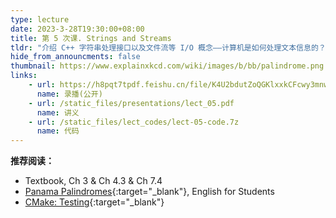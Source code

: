 ```yaml
---
type: lecture
date: 2023-3-28T19:30:00+08:00
title: 第 5 次课. Strings and Streams
tldr: "介绍 C++ 字符串处理接口以及文件流等 I/O 概念——计算机是如何处理文本信息的？"
hide_from_announcments: false
thumbnail: https://www.explainxkcd.com/wiki/images/b/bb/palindrome.png
links:
    - url: https://h8pqt7tpdf.feishu.cn/file/K4U2bdutZoQGKlxxkCFcwy3mnwf
      name: 录播(公开)
    - url: /static_files/presentations/lect_05.pdf
      name: 讲义
    - url: /static_files/lect_codes/lect-05-code.7z
      name: 代码
---
```


**推荐阅读：**

- Textbook, Ch 3 & Ch 4.3 & Ch 7.4
- [Panama Palindromes](http://www.english-for-students.com/Panama-Palindromes.html){:target="_blank"}, English for Students
- [CMake: Testing](https://cliutils.gitlab.io/modern-cmake/chapters/testing.html){:target="_blank"}
